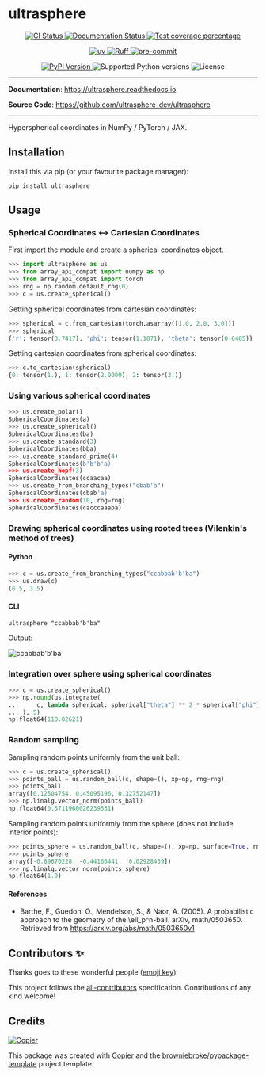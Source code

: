 # ultrasphere

<p align="center">
  <a href="https://github.com/ultrasphere-dev/ultrasphere/actions/workflows/ci.yml?query=branch%3Amain">
    <img src="https://img.shields.io/github/actions/workflow/status/ultrasphere-dev/ultrasphere/ci.yml?branch=main&label=CI&logo=github&style=flat-square" alt="CI Status" >
  </a>
  <a href="https://ultrasphere.readthedocs.io">
    <img src="https://img.shields.io/readthedocs/ultrasphere.svg?logo=read-the-docs&logoColor=fff&style=flat-square" alt="Documentation Status">
  </a>
  <a href="https://codecov.io/gh/ultrasphere-dev/ultrasphere">
    <img src="https://img.shields.io/codecov/c/github/ultrasphere-dev/ultrasphere.svg?logo=codecov&logoColor=fff&style=flat-square" alt="Test coverage percentage">
  </a>
</p>
<p align="center">
  <a href="https://github.com/astral-sh/uv">
    <img src="https://img.shields.io/endpoint?url=https://raw.githubusercontent.com/astral-sh/uv/main/assets/badge/v0.json" alt="uv">
  </a>
  <a href="https://github.com/astral-sh/ruff">
    <img src="https://img.shields.io/endpoint?url=https://raw.githubusercontent.com/astral-sh/ruff/main/assets/badge/v2.json" alt="Ruff">
  </a>
  <a href="https://github.com/pre-commit/pre-commit">
    <img src="https://img.shields.io/badge/pre--commit-enabled-brightgreen?logo=pre-commit&logoColor=white&style=flat-square" alt="pre-commit">
  </a>
</p>
<p align="center">
  <a href="https://pypi.org/project/ultrasphere/">
    <img src="https://img.shields.io/pypi/v/ultrasphere.svg?logo=python&logoColor=fff&style=flat-square" alt="PyPI Version">
  </a>
  <img src="https://img.shields.io/pypi/pyversions/ultrasphere.svg?style=flat-square&logo=python&amp;logoColor=fff" alt="Supported Python versions">
  <img src="https://img.shields.io/pypi/l/ultrasphere.svg?style=flat-square" alt="License">
</p>

---

**Documentation**: <a href="https://ultrasphere.readthedocs.io" target="_blank">https://ultrasphere.readthedocs.io </a>

**Source Code**: <a href="https://github.com/ultrasphere-dev/ultrasphere" target="_blank">https://github.com/ultrasphere-dev/ultrasphere </a>

---

Hyperspherical coordinates in NumPy / PyTorch / JAX.

## Installation

Install this via pip (or your favourite package manager):

```shell
pip install ultrasphere
```

## Usage

### Spherical Coordinates ↔ Cartesian Coordinates

First import the module and create a spherical coordinates object.

```python
>>> import ultrasphere as us
>>> from array_api_compat import numpy as np
>>> from array_api_compat import torch
>>> rng = np.random.default_rng(0)
>>> c = us.create_spherical()
```

Getting spherical coordinates from cartesian coordinates:

```python
>>> spherical = c.from_cartesian(torch.asarray([1.0, 2.0, 3.0]))
>>> spherical
{'r': tensor(3.7417), 'phi': tensor(1.1071), 'theta': tensor(0.6405)}
```

Getting cartesian coordinates from spherical coordinates:

```python
>>> c.to_cartesian(spherical)
{0: tensor(1.), 1: tensor(2.0000), 2: tensor(3.)}
```

### Using various spherical coordinates

```python
>>> us.create_polar()
SphericalCoordinates(a)
>>> us.create_spherical()
SphericalCoordinates(ba)
>>> us.create_standard(3)
SphericalCoordinates(bba)
>>> us.create_standard_prime(4)
SphericalCoordinates(b'b'b'a)
>>> us.create_hopf(3)
SphericalCoordinates(ccaacaa)
>>> us.create_from_branching_types("cbab'a")
SphericalCoordinates(cbab'a)
>>> us.create_random(10, rng=rng)
SphericalCoordinates(cacccaaaba)
```

### Drawing spherical coordinates using rooted trees (Vilenkin's method of trees)

#### Python

<!-- skip: next -->

```python
>>> c = us.create_from_branching_types("ccabbab'b'ba")
>>> us.draw(c)
(6.5, 3.5)
```

#### CLI

```shell
ultrasphere "ccabbab'b'ba"
```

Output:

![ccabbab'b'ba](https://raw.githubusercontent.com/ultrasphere-dev/ultrasphere/main/coordinates.jpg)

### Integration over sphere using spherical coordinates

```python
>>> c = us.create_spherical()
>>> np.round(us.integrate(
...     c, lambda spherical: spherical["theta"] ** 2 * spherical["phi"], False, 10, xp=np
... ), 5)
np.float64(110.02621)
```

### Random sampling

Sampling random points uniformly from the unit ball:

```python
>>> c = us.create_spherical()
>>> points_ball = us.random_ball(c, shape=(), xp=np, rng=rng)
>>> points_ball
array([0.12504754, 0.45095196, 0.32752147])
>>> np.linalg.vector_norm(points_ball)
np.float64(0.5711960026239531)
```

Sampling random points uniformly from the sphere (does not include interior points):

```python
>>> points_sphere = us.random_ball(c, shape=(), xp=np, surface=True, rng=rng)
>>> points_sphere
array([-0.89670228, -0.44166441,  0.02928439])
>>> np.linalg.vector_norm(points_sphere)
np.float64(1.0)
```

#### References

- Barthe, F., Guedon, O., Mendelson, S., & Naor, A. (2005). A probabilistic approach to the geometry of the \ell_p^n-ball. arXiv, math/0503650. Retrieved from https://arxiv.org/abs/math/0503650v1

## Contributors ✨

Thanks goes to these wonderful people ([emoji key](https://allcontributors.org/docs/en/emoji-key)):

<!-- prettier-ignore-start -->
<!-- ALL-CONTRIBUTORS-LIST:START - Do not remove or modify this section -->
<!-- markdownlint-disable -->
<!-- markdownlint-enable -->
<!-- ALL-CONTRIBUTORS-LIST:END -->
<!-- prettier-ignore-end -->

This project follows the [all-contributors](https://github.com/all-contributors/all-contributors) specification. Contributions of any kind welcome!

## Credits

[![Copier](https://img.shields.io/endpoint?url=https://raw.githubusercontent.com/copier-org/copier/master/img/badge/badge-grayscale-inverted-border-orange.json)](https://github.com/copier-org/copier)

This package was created with
[Copier](https://copier.readthedocs.io/) and the
[browniebroke/pypackage-template](https://github.com/browniebroke/pypackage-template)
project template.
